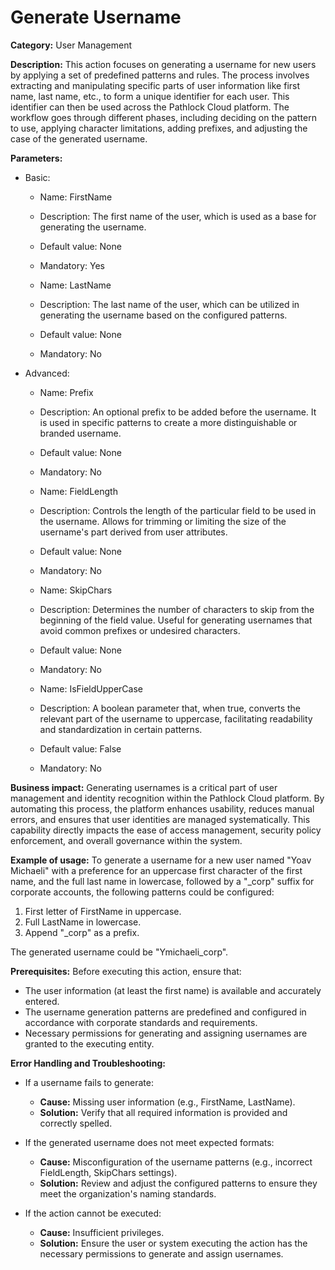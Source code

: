 # Generate Username

**Category:** User Management

**Description:** This action focuses on generating a username for new users by applying a set of predefined patterns and rules. The process involves extracting and manipulating specific parts of user information like first name, last name, etc., to form a unique identifier for each user. This identifier can then be used across the Pathlock Cloud platform. The workflow goes through different phases, including deciding on the pattern to use, applying character limitations, adding prefixes, and adjusting the case of the generated username.

**Parameters:** 

- Basic:
    - Name: FirstName
    - Description: The first name of the user, which is used as a base for generating the username.
    - Default value: None
    - Mandatory: Yes
  
    - Name: LastName
    - Description: The last name of the user, which can be utilized in generating the username based on the configured patterns.
    - Default value: None
    - Mandatory: No

- Advanced:
    - Name: Prefix
    - Description: An optional prefix to be added before the username. It is used in specific patterns to create a more distinguishable or branded username.
    - Default value: None
    - Mandatory: No
  
    - Name: FieldLength
    - Description: Controls the length of the particular field to be used in the username. Allows for trimming or limiting the size of the username's part derived from user attributes.
    - Default value: None
    - Mandatory: No
  
    - Name: SkipChars
    - Description: Determines the number of characters to skip from the beginning of the field value. Useful for generating usernames that avoid common prefixes or undesired characters.
    - Default value: None
    - Mandatory: No
  
    - Name: IsFieldUpperCase
    - Description: A boolean parameter that, when true, converts the relevant part of the username to uppercase, facilitating readability and standardization in certain patterns.
    - Default value: False
    - Mandatory: No

**Business impact:** Generating usernames is a critical part of user management and identity recognition within the Pathlock Cloud platform. By automating this process, the platform enhances usability, reduces manual errors, and ensures that user identities are managed systematically. This capability directly impacts the ease of access management, security policy enforcement, and overall governance within the system.

**Example of usage:** To generate a username for a new user named "Yoav Michaeli" with a preference for an uppercase first character of the first name, and the full last name in lowercase, followed by a "_corp" suffix for corporate accounts, the following patterns could be configured:

1. First letter of FirstName in uppercase.
2. Full LastName in lowercase.
3. Append "_corp" as a prefix.

The generated username could be "Ymichaeli_corp".

**Prerequisites:** Before executing this action, ensure that:

- The user information (at least the first name) is available and accurately entered.
- The username generation patterns are predefined and configured in accordance with corporate standards and requirements.
- Necessary permissions for generating and assigning usernames are granted to the executing entity.

**Error Handling and Troubleshooting:** 

- If a username fails to generate:
    - **Cause:** Missing user information (e.g., FirstName, LastName).
    - **Solution:** Verify that all required information is provided and correctly spelled.
    
- If the generated username does not meet expected formats:
    - **Cause:** Misconfiguration of the username patterns (e.g., incorrect FieldLength, SkipChars settings).
    - **Solution:** Review and adjust the configured patterns to ensure they meet the organization's naming standards.
    
- If the action cannot be executed:
    - **Cause:** Insufficient privileges.
    - **Solution:** Ensure the user or system executing the action has the necessary permissions to generate and assign usernames.